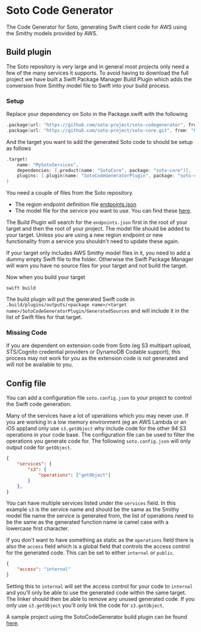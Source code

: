 # Soto Code Generator

The Code Generator for Soto, generating Swift client code for AWS using the Smithy models provided by AWS.

## Build plugin

The Soto repository is very large and in general most projects only need a few of the many services it supports. To avoid having to download the full project we have built a Swift Package Manager Build Plugin which adds the conversion from Smithy model file to Swift into your build process. 

### Setup

Replace your dependency on Soto in the Package.swift with the following

```swift
.package(url: "https://github.com/soto-project/soto-codegenerator", from: "0.6.0"),
.package(url: "https://github.com/soto-project/soto-core.git", from: "6.3.0")
```

And the target you want to add the generated Soto code to should be setup as follows
```swift
.target(
    name: "MySotoServices",
    dependencies: [.product(name: "SotoCore", package: "soto-core")],
    plugins: [.plugin(name: "SotoCodeGeneratorPlugin", package: "soto-codegenerator")]
)
```

You need a couple of files from the Soto repository. 
- The region endpoint definition file [endpoints.json](https://github.com/soto-project/soto/blob/main/models/endpoints/endpoints.json)
- The model file for the service you want to use. You can find these [here](https://github.com/soto-project/soto/blob/main/models/). 

The Build Plugin will search for the `endpoints.json` first in the root of your target and then the root of your project. The model file should be added to your target. Unless you are using a new region endpoint or new functionality from a service you shouldn't need to update these again.

If your target only includes AWS Smithy model files in it, you need to add a dummy empty Swift file to the folder. Otherwise the Swift Package Manager will warn you have no source files for your target and not build the target. 

Now when you build your target
```
swift build
```
The build plugin will put the generated Swift code in `.build/plugins/outputs/<package name>/<target name>/SotoCodeGeneratorPlugin/GeneratedSources` and will include it in the list of Swift files for that target.

### Missing Code

If you are dependent on extension code from Soto (eg S3 multipart upload, STS/Cognito credential providers or DynamoDB Codable support), this process may not work for you as the extension code is not generated and will not be available to you.

## Config file

You can add a configuration file `soto.config.json` to your project to control the Swift code generation. 

Many of the services have a lot of operations which you may never use. If you are working in a low memory environment (eg an AWS Lambda or an iOS app)and only use `s3.getObject` why include code for the other 94 S3 operations in your code base. The configuration file can be used to filter the operations you generate code for. The following `soto.config.json` will only output code for `getObject`.

```json
{
    "services": { 
        "s3": {
            "operations": ["getObject"]
        }
    },
}
```

You can have multiple services listed under the `services` field. In this example `s3` is the service name and should be the same as the Smithy model file name the service is generated from, the list of operations need to be the same as the generated function name ie camel case with a lowercase first character.

If you don't want to have something as static as the `operations` field there is also the `access` field which is a global field that controls the access control for the generated code. This can be set to either `internal` or `public`.

```json
{
    "access": "internal"
}
```

Setting this to `internal` will set the access control for your code to `internal` and you'll only be able to use the generated code within the same target. The linker should then be able to remove any unused generated code. If you only use `s3.getObject` you'll only link the code for `s3.getObject`.

A sample project using the SotoCodeGenerator build plugin can be found [here](https://github.com/adam-fowler/soto-codegenerator-plugin-test).



